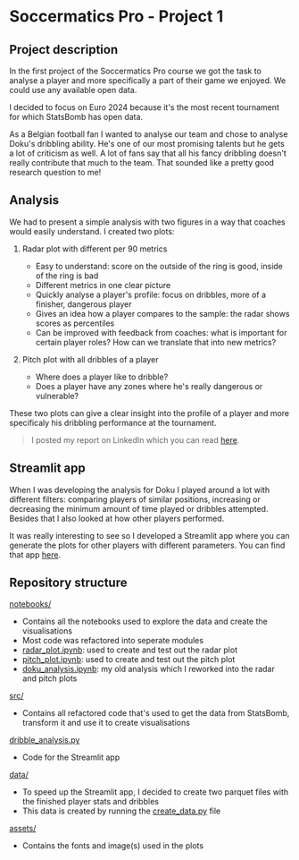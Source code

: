 # Soccermatics Pro - Project 1

## Project description
In the first project of the Soccermatics Pro course we got the task to analyse a player and more specifically a part of their game we enjoyed. We could use any available open data.

I decided to focus on Euro 2024 because it's the most recent tournament for which StatsBomb has open data.

As a Belgian football fan I wanted to analyse our team and chose to analyse Doku's dribbling ability. He's one of our most promising talents but he gets a lot of criticism as well. A lot of fans say that all his fancy dribbling doesn't really contribute that much to the team. That sounded like a pretty good research question to me!

## Analysis

We had to present a simple analysis with two figures in a way that coaches would easily understand. I created two plots:

1) Radar plot with different per 90 metrics
    * Easy to understand: score on the outside of the ring is good, inside of the ring is bad
    * Different metrics in one clear picture
    * Quickly analyse a player's profile: focus on dribbles, more of a finisher, dangerous player
    * Gives an idea how a player compares to the sample: the radar shows scores as percentiles
    * Can be improved with feedback from coaches: what is important for certain player roles? How can we translate that into new metrics?

2) Pitch plot with all dribbles of a player
    * Where does a player like to dribble?
    * Does a player have any zones where he's really dangerous or vulnerable?

These two plots can give a clear insight into the profile of a player and more specificaly his dribbling performance at the tournament.

> I posted my report on LinkedIn which you can read [here](https://www.linkedin.com/in/marijn-stammeleer).

## Streamlit app

When I was developing the analysis for Doku I played around a lot with different filters: comparing players of similar positions, increasing or decreasing the minimum amount of time played or dribbles attempted. Besides that I also looked at how other players performed.

It was really interesting to see so I developed a Streamlit app where you can generate the plots for other players with different parameters. You can find that app [here](https://dribblers-euro-2024.streamlit.app).


## Repository structure
[notebooks/](notebooks)
- Contains all the notebooks used to explore the data and create the visualisations
- Most code was refactored into seperate modules
- [radar_plot.ipynb](notebooks/radar_plot.ipynb): used to create and test out the radar plot
- [pitch_plot.ipynb](notebooks/pitch_plot.ipynb): used to create and test out the pitch plot
- [doku_analysis.ipynb](notebooks/doku_analysis.ipynb): my old analysis which I reworked into the radar and pitch plots

[src/](src)
- Contains all refactored code that's used to get the data from StatsBomb, transform it and use it to create visualisations

[dribble_analysis.py](dribble_analysis.py)
- Code for the Streamlit app

[data/](data)
- To speed up the Streamlit app, I decided to create two parquet files with the finished player stats and dribbles
- This data is created by running the [create_data.py](create_data.py) file

[assets/](assets)
- Contains the fonts and image(s) used in the plots